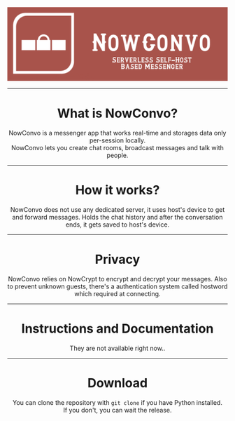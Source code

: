 <img src="nowconvobannerbg.png" alt="NowConvo Banner">
<hr>
<h1 align="center">What is NowConvo?</h1>
<p align="center">NowConvo is a messenger app that works real-time and storages data only per-session locally.<br>NowConvo lets you create chat rooms, broadcast messages and talk with people.</p>
<hr>
<h1 align="center">How it works?</h1>
<p align="center">NowConvo does not use any dedicated server, it uses host's device to get and forward messages. Holds the chat history and after the conversation ends, it gets saved to host's device.</p>
<hr>
<h1 align="center">Privacy</h1>
<p align="center">NowConvo relies on NowCrypt to encrypt and decrypt your messages. Also to prevent unknown guests, there's a authentication system called hostword which required at connecting.</p>
<hr>
<h1 align="center">Instructions and Documentation</h1>
<p align="center">They are not available right now..</p>
<hr>
<h1 align="center">Download</h1>
<p align="center">You can clone the repository with <code>git clone</code> if you have Python installed.<br>If you don't, you can wait the release.</p>